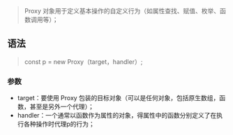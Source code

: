 > Proxy 对象用于定义基本操作的自定义行为（如属性查找、赋值、枚举、函数调用等）；

## 语法

> const p = new Proxy（target，handler）;

### 参数

- target：要使用 Proxy 包装的目标对象（可以是任何对象，包括原生数组，函数，甚至是另外一个代理）；
- handler：一个通常以函数作为属性的对象，得属性中的函数分别定义了在执行各种操作时代理p的行为；

